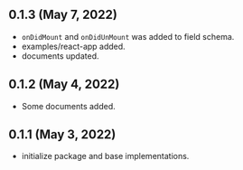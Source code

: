 ## 0.1.3 (May 7, 2022)

- `onDidMount` and `onDidUnMount` was added to field schema.
- examples/react-app added.
- documents updated.

## 0.1.2 (May 4, 2022)

- Some documents added.

## 0.1.1 (May 3, 2022)

- initialize package and base implementations.
